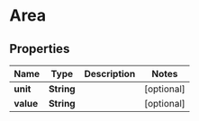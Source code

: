 
# Area

## Properties
Name | Type | Description | Notes
------------ | ------------- | ------------- | -------------
**unit** | **String** |  |  [optional]
**value** | **String** |  |  [optional]



